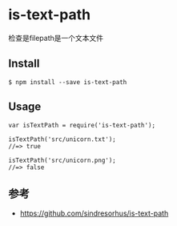 # is-text-path

检查是filepath是一个文本文件

## Install
```
$ npm install --save is-text-path
```
## Usage
```
var isTextPath = require('is-text-path');

isTextPath('src/unicorn.txt');
//=> true

isTextPath('src/unicorn.png');
//=> false
```

## 参考
- https://github.com/sindresorhus/is-text-path

